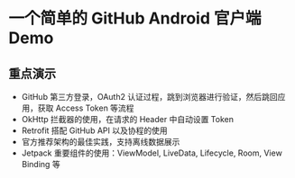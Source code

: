 # 一个简单的 GitHub Android 官户端 Demo

## 重点演示
- GitHub 第三方登录，OAuth2 认证过程，跳到浏览器进行验证，然后跳回应用，获取 Access Token 等流程
- OkHttp 拦截器的使用，在请求的 Header 中自动设置 Token
- Retrofit 搭配 GitHub API 以及协程的使用
- 官方推荐架构的最佳实践，支持离线数据展示
- Jetpack 重要组件的使用：ViewModel, LiveData, Lifecycle, Room, View Binding 等

